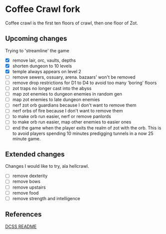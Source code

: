 # Coffee Crawl fork

Coffee crawl is the first ten floors of crawl, then one floor of Zot.

## Upcoming changes

Trying to 'streamline' the game

- [x] remove lair, orc, vaults, depths
- [x] shorten dungeon to 10 levels
- [x] temple always appears on level 2
- [ ] remove sewers, ossuary, arena. bazaars' won't be removed
- [ ] remove drop restrictions for D1 to D4 to avoid too many 'boring' floors
- [ ] zot traps no longer cast into the abyss
- [ ] map zot enemies to dungeon enemies in random gen
- [ ] map zot enemies to late dungeon enemies
- [ ] nerf zot orb guardians because I don't want to remove them
- [ ] nerf orbs of fire because I don't want to remove them
- [ ] to make orb run easier, nerf or remove panlords
- [ ] to make orb run easier, map other enemies to easier ones
- [ ] end the game when the player exits the realm of zot with the orb. This is to avoid players spending 10 minutes predigging tunnels in a now 25 minute game.

## Extended changes

Changes I would like to try, ala hellcrawl.

- [ ] remove dexterity
- [ ] remove bows
- [ ] remove upstairs
- [ ] remove food
- [ ] remove strength and intelligence

## References

[DCSS README](https://github.com/crawl/crawl)
